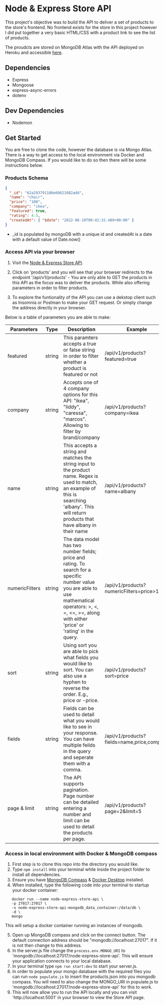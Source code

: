 # Node & Express Store API

This project's objective was to build the API to deliver a set of products to the store's frontend. No frontend exists for the store in this project however I did put together a very basic HTML/CSS with a product link to see the list of products.

The proudcts are stored on MongoDB Atlas with the API deployed on Heroku and accessible [here](https://node-express-store-api.herokuapp.com/).

## Dependencies

- Express
- Mongoose
- express-async-errors
- dotenv

## Dev Dependencies

- Nodemon

## Get Started

You are free to clone the code, however the database is via Mongo Atlas. There is a way to get access to the local environment via Docker and MongoDB Compass. If you would like to do so then there will be some instructions below.

### Products Schema

```json
{
  "_id": "62a293791180e60621082add",
  "name": "chair",
  "price": "100",
  "company": "ikea",
  "featured": true,
  "rating": 4.5,
  "createdAt": { "$date": "2022-06-10T00:42:32.489+00:00" }
}
```

- \_id is populated by mongoDB with a unique id and createdAt is a date with a default value of Date.now()

### Access API via your browser

1. Visit the [Node & Express Store API](https://node-express-store-api.herokuapp.com/).
2. Click on 'products' and you will see that your browser redirects to the endpoint '/api/v1/products' - You are only able to GET the products in this API as the focus was to deliver the products. While also offering parameters in order to filter products.

3. To explore the funtionality of the API you can use a dekstop client such as Insomnia or Postman to make your GET request. Or simply change the address directly in your browser.

Below is a table of parameters you are able to make:

| Parameters     | Type   | Description                                                                                                                                                                                                    | Example                                    |
| -------------- | ------ | -------------------------------------------------------------------------------------------------------------------------------------------------------------------------------------------------------------- | ------------------------------------------ |
| featured       | string | This paramters accepts a true or false string in order to filter whether a product is featured or not                                                                                                          | /api/v1/products?featured=true             |
| company        | string | Accepts one of 4 company options for this API: "ikea", "liddy", "caressa", "marcos". Allowing to filter by brand/company                                                                                       | /api/v1/products?company=ikea              |
| name           | string | This accepts a string and matches the string input to the product name. Regex is used to match, an example of this is searching 'albany'. This will return products that have albany in their name             | /api/v1/products?name=albany               |
| numericFilters | string | The data model has two number fields; price and rating. To search for a specific number value you are able to use mathematical operators: >, <, =, <=, >=, along with either 'price' or 'rating' in the query. | /api/v1/products?numericFilters=price>100  |
| sort           | string | Using sort you are able to pick what fields you would like to sort. You can also use a hyphen to reverse the order. E.g., price or -price.                                                                     | /api/v1/products?sort=price                |
| fields         | string | Fields can be used to detail what you would like to see in your response. You can have multiple feilds in the query and seperate them with a comma.                                                            | /api/v1/products?fields=name,price,company |
| page & limit   | string | The API supports pagination. Page number can be detailed entering a number and limit can be used to detail the products per page.                                                                              | /api/v1/products?page=2&limit=5            |

### Access in local environment with Docker & MongoDB compass

1. First step is to clone this repo into the directory you would like.
2. Type `npm install` into your terminal while inside the project folder to install all dependencies.
3. Ensure you have [MongoDB Compass](https://www.mongodb.com/products/compass) & [Docker Desktop](https://www.docker.com/get-started/) installed.
4. When installed, type the following code into your terminal to startup your docker container:

```
   docker run --name node-express-store-api \
   -p 27017:27017 \
   -v node-express-store-api-mongodb_data_container:/data/db \
   -d \
   mongo
```

This will setup a docker container running an instances of mongodb.

5. Open up MongoDB compass and click on the connect button. The default connection address should be "mongodb://localhost:27017". If it is not then change to this address.
6. In the server.js file change the `process.env.MONGO_URI` to 'mongodb://localhost:27017/node-express-store-api'. This will ensure your application connects to your local database.
7. In your terminal type `npm run start:dev` to start your server.js.
8. In order to populate your mongo database with the required files you can run `node populate.js` to insert the products.json into you mongodb compass. You will need to also change the MONGO_URI in populate.js to 'mongodb://localhost:27017/node-express-store-api' for this to work.
9. This will now allow you to run the API locally and you can visit 'http://localhost:5001' in your browser to view the Store API page.
